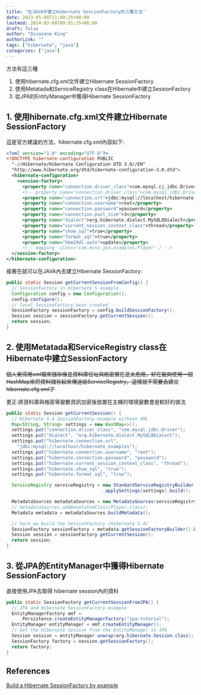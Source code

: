 ```yaml
---
title: "在JAVA中建立Hibernate SessionFactory的三種方法"
date: 2023-05-08T11:00:25+08:00
lastmod: 2024-03-08T09:01:25+08:00
draft: false
author: "Divazone King"
authorLink: ""
tags: ["hibernate", "java"]
categories: ["java"]
---
```


方法有這三種

1. 使用hibernate.cfg.xml文件建立Hibernate SessionFactory
2. 使用Metatada和ServiceRegistry class在Hibernate中建立SessionFactory
3. 從JPA的EntityManager中獲得Hibernate SessionFactory

## 1. 使用hibernate.cfg.xml文件建立Hibernate SessionFactory

這是官方建議的方法，hibernate.cfg.xml內容如下:

```xml
<?xml version="1.0" encoding="UTF-8"?>
<!DOCTYPE hibernate-configuration PUBLIC 
  "-//Hibernate/Hibernate Configuration DTD 3.0//EN" 
  "http://www.hibernate.org/dtd/hibernate-configuration-3.0.dtd">
  <hibernate-configuration>
    <session-factory>
      <property name="connection.driver_class">com.mysql.cj.jdbc.Driver</property>
      <!-- property name="connection.driver_class">com.mysql.jdbc.Driver</property -->
      <property name="connection.url">jdbc:mysql://localhost/hibernate_examples</property>
      <property name="connection.username">root</property>
      <property name="connection.password">password</property>
      <property name="connection.pool_size">3</property>
      <property name="dialect">org.hibernate.dialect.MySQL8Dialect</property>
      <property name="current_session_context_class">thread</property>
      <property name="show_sql">true</property>
      <property name="format_sql">true</property>
      <property name="hbm2ddl.auto">update</property>
      <!-- mapping  class="com.mcnz.jpa.examples.Player" / -->
  </session-factory>
</hibernate-configuration>
```

接著在就可以在JAVA內去建立Hibernate SessionFactory:

```java
public static Session getCurrentSessionFromConfig() {
  // SessionFactory in Hibernate 5 example
  Configuration config = new Configuration();
  config.configure();
  // local SessionFactory bean created
  SessionFactory sessionFactory = config.buildSessionFactory();
  Session session = sessionFactory.getCurrentSession();
  return session;
}
```

## 2. 使用Metatada和ServiceRegistry class在Hibernate中建立SessionFactory

~~個人覺得用xml檔來儲存像是資料庫位址與帳密實在是太危險，好在能夠使用一個HashMap來把資料儲存起來傳送給ServiceRegistry，這樣就不需要去建立hibernate.cfg.xml了~~

更正:將資料庫與帳密等變數資訊加密後放置在主機的環境變數會是較好的做法

```java
public static Session getCurrentSession() {
  // Hibernate 5.4 SessionFactory example without XML
  Map<String, String> settings = new HashMap<>();
  settings.put("connection.driver_class", "com.mysql.jdbc.Driver");
  settings.put("dialect", "org.hibernate.dialect.MySQL8Dialect");
  settings.put("hibernate.connection.url", 
    "jdbc:mysql://localhost/hibernate_examples");
  settings.put("hibernate.connection.username", "root");
  settings.put("hibernate.connection.password", "password");
  settings.put("hibernate.current_session_context_class", "thread");
  settings.put("hibernate.show_sql", "true");
  settings.put("hibernate.format_sql", "true");

  ServiceRegistry serviceRegistry = new StandardServiceRegistryBuilder()
                                    .applySettings(settings).build();

  MetadataSources metadataSources = new MetadataSources(serviceRegistry);
  // metadataSources.addAnnotatedClass(Player.class);
  Metadata metadata = metadataSources.buildMetadata();

  // here we build the SessionFactory (Hibernate 5.4)
  SessionFactory sessionFactory = metadata.getSessionFactoryBuilder().build();
  Session session = sessionFactory.getCurrentSession();
  return session;
}
```

## 3. 從JPA的EntityManager中獲得Hibernate SessionFactory

直接使用JPA去取得 hibernate session內的資料

```java
public static SessionFactory getCurrentSessionFromJPA() {
  // JPA and Hibernate SessionFactory example
  EntityManagerFactory emf = 
      Persistence.createEntityManagerFactory("jpa-tutorial");
  EntityManager entityManager = emf.createEntityManager();
  // Get the Hibernate Session from the EntityManager in JPA
  Session session = entityManager.unwrap(org.hibernate.Session.class);
  SessionFactory factory = session.getSessionFactory();
  return factory;
}
```


## References 
 [Build a Hibernate SessionFactory by example](https://www.theserverside.com/blog/Coffee-Talk-Java-News-Stories-and-Opinions/3-ways-to-build-a-Hibernate-SessionFactory-in-Java-by-example?utm_source=pocket_saves)